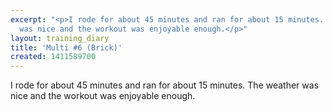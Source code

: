 ```yaml
---
excerpt: "<p>I rode for about 45 minutes and ran for about 15 minutes. The weather
  was nice and the workout was enjoyable enough.</p>"
layout: training_diary
title: 'Multi #6 (Brick)'
created: 1411589700
---
```

<p>I rode for about 45 minutes and ran for about 15 minutes. The weather was nice and the workout was enjoyable enough.</p>

